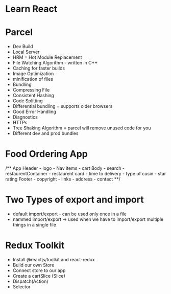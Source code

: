 # Learn React



# Parcel
- Dev Build
- Local Server
- HRM = Hot Module Replacement
- File Watching Algorithm - written in C++
- Caching for faster builds
- Image Optimization 
- minification of files
- Bundling
- Compressing File
- Consistent Hashing
- Code Splitting
- Differential bundling = supports older browsers
- Good Error Handling
- Diagnostics
- HTTPs
- Tree Shaking Algorithm = parcel will remove unused code for you
- Different dev and prod bundles


# Food Ordering App
/**
App
  Header
    - logo
    - Nav items
    - cart
  Body
    - search
    - restaurentContainer
      - restaurent card
      - time to delivery
      - type of cusin
      - star rating
  Footer
    - copyright
    - links
    - address
    - contact
**/


# Two Types of export and import

- default import/export - can be used only once in a file
- nammed import/export -> used when we have to import/export multiple things in a single file


# Redux Toolkit
  - Install @reactjs/toolkit and react-redux
  - Build our own Store
  - Connect store to our app
  - Create a cartSlice (Slice)
  - Dispatch(Action)
  - Selector
